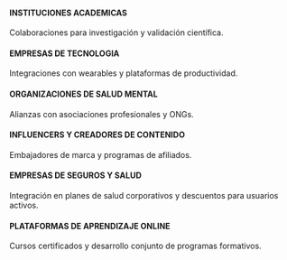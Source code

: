 ####    INSTITUCIONES ACADEMICAS
Colaboraciones para investigación y validación científica.
####    EMPRESAS DE TECNOLOGIA
Integraciones con wearables y plataformas de productividad.
####    ORGANIZACIONES DE SALUD MENTAL
Alianzas con asociaciones profesionales y ONGs.
####    INFLUENCERS Y CREADORES DE CONTENIDO
Embajadores de marca y programas de afiliados.
####    EMPRESAS DE SEGUROS Y SALUD
Integración en planes de salud corporativos y descuentos para usuarios activos.
####    PLATAFORMAS DE APRENDIZAJE ONLINE
Cursos certificados y desarrollo conjunto de programas formativos.